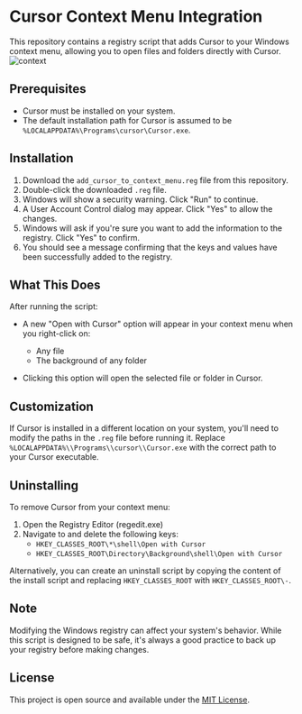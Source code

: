 # Cursor Context Menu Integration

This repository contains a registry script that adds Cursor to your Windows context menu, allowing you to open files and folders directly with Cursor.
![context](https://github.com/user-attachments/assets/bcc062b1-2e83-42b4-ade4-df009c06b6ed)

## Prerequisites

- Cursor must be installed on your system.
- The default installation path for Cursor is assumed to be `%LOCALAPPDATA%\Programs\cursor\Cursor.exe`.

## Installation

1. Download the `add_cursor_to_context_menu.reg` file from this repository.
2. Double-click the downloaded `.reg` file.
3. Windows will show a security warning. Click "Run" to continue.
4. A User Account Control dialog may appear. Click "Yes" to allow the changes.
5. Windows will ask if you're sure you want to add the information to the registry. Click "Yes" to confirm.
6. You should see a message confirming that the keys and values have been successfully added to the registry.

## What This Does

After running the script:

- A new "Open with Cursor" option will appear in your context menu when you right-click on:
  - Any file
  - The background of any folder

- Clicking this option will open the selected file or folder in Cursor.

## Customization

If Cursor is installed in a different location on your system, you'll need to modify the paths in the `.reg` file before running it. Replace `%LOCALAPPDATA%\\Programs\\cursor\\Cursor.exe` with the correct path to your Cursor executable.

## Uninstalling

To remove Cursor from your context menu:

1. Open the Registry Editor (regedit.exe)
2. Navigate to and delete the following keys:
   - `HKEY_CLASSES_ROOT\*\shell\Open with Cursor`
   - `HKEY_CLASSES_ROOT\Directory\Background\shell\Open with Cursor`

Alternatively, you can create an uninstall script by copying the content of the install script and replacing `HKEY_CLASSES_ROOT` with `HKEY_CLASSES_ROOT\-`.

## Note

Modifying the Windows registry can affect your system's behavior. While this script is designed to be safe, it's always a good practice to back up your registry before making changes.

## License

This project is open source and available under the [MIT License](LICENSE).
